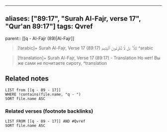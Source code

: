 
---
aliases: ["89:17", "Surah Al-Fajr, verse 17", "Qur'an 89:17"]
tags: Qvref
---

parent:: [[q - Al-Fajr (89)|Al-Fajr]]

> [!arabic]+ Surah Al-Fajr, Verse 17 (89:17)
> <span class="quran-arabic">كَلَّا ۖ بَل لَّا تُكْرِمُونَ ٱلْيَتِيمَ</span>
^arabic

> [!translation]+ Surah Al-Fajr, Verse 17 (89:17) - Translation
> Но нет! Вы же сами не почитаете сироту,
^translation



## Related notes
```dataview
LIST from [[q - 89 - 17]]
WHERE !contains(file.name, "q - ")
SORT file.name ASC
```

### Related verses (footnote backlinks)
```dataview
LIST FROM [[q - 89 - 17]] AND #Qvref
SORT file.name ASC
```

